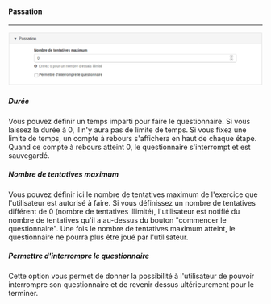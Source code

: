 #### Passation

---

![](images/quiz-fig6.png)


##### Durée

Vous pouvez définir un temps imparti pour faire le questionnaire. Si vous laissez la durée à 0, il n'y aura pas de limite de temps. Si vous fixez une limite de temps, un compte à rebours s'affichera en haut de chaque étape. Quand ce compte à rebours atteint 0, le questionnaire s'interrompt et est sauvegardé.

##### Nombre de tentatives maximum

Vous pouvez définir ici le nombre de tentatives maximum de l'exercice que l'utilisateur est autorisé à faire. Si vous définissez un nombre de tentatives différent de 0 (nombre de tentatives illimité), l'utilisateur est notifié du nombre de tentatives qu'il a au-dessus du bouton "commencer le questionnaire". Une fois le nombre de tentatives maximum atteint, le questionnaire ne pourra plus être joué par l'utilisateur.

##### Permettre d'interrompre le questionnaire

Cette option vous permet de donner la possibilité à l'utilisateur de pouvoir interrompre son questionnaire et de revenir dessus ultérieurement pour le terminer.
